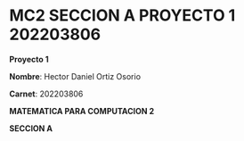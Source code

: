 
# MC2 SECCION A PROYECTO 1 202203806
**Proyecto 1**

**Nombre**: Hector Daniel Ortiz Osorio

**Carnet**: 202203806

**MATEMATICA PARA COMPUTACION 2**


**SECCION A**
